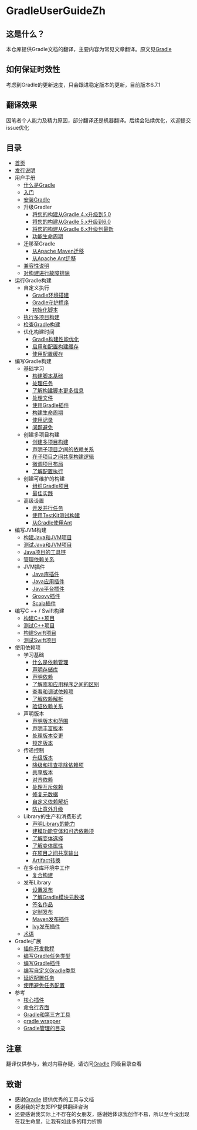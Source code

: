 # GradleUserGuideZh

## 这是什么？
本仓库提供Gradle文档的翻译，主要内容为常见文章翻译。原文见[Gradle](https://docs.gradle.org/current/userguide/userguide.html) 

## 如何保证时效性
考虑到Gradle的更新速度，只会跟进稳定版本的更新，目前版本6.7.1

## 翻译效果
因笔者个人能力及精力原因，部分翻译还是机器翻译。后续会陆续优化，欢迎提交issue优化  

## 目录
- [首页](/md/首页.md)  
- [发行说明](/md/Gradle发行说明.md) 
- 用户手册 
  - [什么是Gradle](/md/什么是Gradle.md) 
  - [入门](/md/入门.md)  
  - [安装Gradle](/md/安装Gradle.md) 
  - 升级Gradler
    - [将您的构建从Gradle 4.x升级到5.0](/md/将您的构建从Gradle%204.md) 
    - [将您的构建从Gradle 5.x升级到6.0](/md/将您的构建从Gradle%205.md) 
    - [将您的构建从Gradle 6.x升级到最新](/md/将您的构建从Gradle%206.md) 
    - [功能生命周期](/md/功能生命周期.md) 
  - 迁移至Gradle
    - [从Apache Maven迁移](/md/从Apache%20Maven迁移.md) 
    - [从Apache Ant迁移](/md/从Apache%20Ant迁移.md) 
  - [兼容性说明](/md/兼容性说明.md) 
  - [对构建进行故障排除](/md/对构建进行故障排除.md) 
- 运行Gradle构建
  - 自定义执行
    - [Gradle环境搭建](/md/Gradle环境搭建.md) 
    - [Gradle守护程序](/md/Gradle守护程序.md) 
    - [初始化脚本](/md/初始化脚本.md) 
  - [执行多项目构建](/md/执行多项目构建.md) 
  - [检查Gradle构建](https://scans.gradle.com/) 
  - 优化构建时间
    - [Gradle构建性能优化](/md/改善Gradle构建的性能.md) 
    - [启用和配置构建缓存](/md/构建缓存.md) 
    - [使用配置缓存](/md/配置缓存.md) 
- 编写Gradle构建
  - 基础学习
    - [构建脚本基础](/md/构建脚本基础.md) 
    - [处理任务](/md/处理任务.md) 
    - [了解构建脚本更多信息](/md/编写构建脚本.md) 
    - [处理文件](/md/处理文件.md) 
    - [使用Gradle插件](/md/使用Gradle插件.md) 
    - [构建生命周期](/md/构建生命周期.md) 
    - [使用记录](/md/使用记录.md) 
    - [问题避免](/md/避免陷阱.md) 
  - 创建多项目构建
    - [创建多项目构建](/md/Gradle中的多项目构建.md) 
    - [声明子项目之间的依赖关系](/md/声明子项目之间的依赖关系.md) 
    - [在子项目之间共享构建逻辑](/md/在子项目之间共享构建逻辑.md) 
    - [微调项目布局](/md/微调项目布局.md) 
    - [了解配置执行](/md/配置时间和执行时间.md) 
  - 创建可维护的构建
    - [组织Gradle项目](/md/组织Gradle项目.md) 
    - [最佳实践](/md/创作可维护版本的最佳实践.md) 
  - 高级设置
    - [开发并行任务](/md/使用Worker%20API开发并行任务.md) 
    - [使用TestKit测试构建](/md/使用TestKit测试构建逻辑.md) 
    - [从Gradle使用Ant](/md/从Gradle使用Ant.md) 
- 编写JVM构建
  - [构建Java和JVM项目](/md/构建Java和JVM项目.md) 
  - [测试Java和JVM项目](/md/在Java和JVM项目中进行测试.md) 
  - [Java项目的工具链](/md/JVM项目的工具链.md) 
  - [管理依赖关系](/md/管理JVM项目的依赖关系.md) 
  - JVM插件
    - [Java库插件](/md/Java库插件.md) 
    - [Java应用插件](/md/Java应用插件.md) 
    - [Java平台插件](/md/Java平台插件.md) 
    - [Groovy插件](/md/Groovy插件.md) 
    - [Scala插件](/md/Scala插件.md) 
- 编写C ++ / Swift构建
  - [构建C++项目](/md/构建C++项目.md) 
  - [测试C++项目](/md/在C++项目中进行测试.md) 
  - [构建Swift项目](/md/建立Swift项目.md) 
  - [测试Swift项目](/md/在Swift项目中进行测试.md) 
- 使用依赖项
  - 学习基础
      - [什么是依赖管理](/md/Gradle中的依赖管理.md) 
      - [声明存储库](/md/声明存储库.md) 
      - [声明依赖](/md/声明依赖.md)         
      - [了解库和应用程序之间的区别](/md/了解库和应用程序之间的区别.md) 
      - [查看和调试依赖项](/md/查看和调试依赖项.md) 
      - [了解依赖解析](/md/了解依赖性解析.md) 
      - [验证依赖关系](/md/验证依赖关系.md) 
  - 声明版本
      - [声明版本和范围](/md/声明版本和范围.md) 
      - [声明丰富版本](/md/声明丰富版本.md) 
      - [处理版本变更](/md/处理随时间变化的版本.md) 
      - [锁定版本](/md/锁定依赖版本.md) 
  - 传递控制      
      - [升级版本](/md/升级传递依赖的版本.md) 
      - [降级和排查排除依赖项](/md/降级版本并排除依赖项.md) 
      - [共享版本](/md/在项目之间共享依赖版本.md) 
      - [对齐依赖](/md/对齐依赖版本.md) 
      - [处理互斥依赖](/md/处理互斥依赖性.md) 
      - [修复元数据](/md/使用组件元数据规则修复元数据.md) 
      - [自定义依赖解析](/md/直接自定义依赖项的解析.md) 
      - [防止意外升级](/md/防止意外的依赖升级.md) 
  - Library的生产和消费形式
      - [声明Library的能力](/md/声明Library的能力.md) 
      - [建模功能变体和可选依赖项](/md/建模功能变体和可选依赖项.md) 
      - [了解变体选择](/md/了解变体选择.md) 
      - [了解变体属性](/md/使用变体属性.md) 
      - [在项目之间共享输出](/md/在项目之间共享输出.md) 
      - [Artifact转换](/md/转换解决方案上的依赖工件.md) 
  - 在多仓库环境中工作
      - [复合构建](/md/复合构建.md) 
  - 发布Library
      - [设置发布](/md/将项目发布为模块.md)
      - [了解Gradle模块元数据](/md/了解Gradle模块元数据.md)
      - [签名作品](/md/签名作品.md) 
      - [定制发布](/md/定制发布.md) 
      - [Maven发布插件](/md/Maven发布插件.md)
      - [Ivy发布插件](/md/Ivy发布插件.md)
  - [术语](/md/依赖管理术语.md) 
- Gradle扩展
  - [插件开发教程](https://gradle.org/guides/?q=Plugin%20Development) 
  - [编写Gradle任务类型](/md/开发自定义Gradle任务类型.md)
  - [编写Gradle插件](/md/开发自定义Gradle插件.md)
  - [编写自定义Gradle类型](/md/开发自定义Gradle类型.md)
  - [延迟配置任务](/md/延迟配置.md)
  - [使用避免任务配置](https://docs.gradle.org/6.7.1/userguide/task_configuration_avoidance.html)
- 参考
  - [核心插件](/md/Gradle插件参考.md) 
  - [命令行界面](/md/命令行界面.md) 
  - [Gradle和第三方工具](/md/Gradle和第三方工具.md) 
  - [gradle wrapper](/md/gradle_wrapper.md) 
  - [Gradle管理的目录](/md/Gradle目录和文件的使用.md) 

## 注意
翻译仅供参与，若对内容存疑，请访问[Gradle](https://docs.gradle.org/current/userguide/userguide.html) 同级目录查看

## 致谢
* 感谢[Gradle](https://docs.gradle.org/) 提供优秀的工具与文档
* 感谢我的好友郑PP提供翻译咨询
* 还要感谢我实际上不存在的女朋友，感谢她体谅我创作不易，所以至今没出现在我生命里，让我有如此多的精力折腾